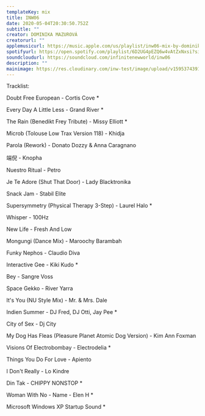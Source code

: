 ```yaml
---
templateKey: mix
title: INW06
date: 2020-05-04T20:30:50.752Z
subtitle: ""
creator: DOMINIKA MAZUROVÁ
creatorurl: ""
applemusicurl: https://music.apple.com/us/playlist/inw06-mix-by-dominika-mazurov%C3%A1/pl.u-8d3jFoP9xXE
spotifyurl: https://open.spotify.com/playlist/6D2UG4pEZQ6w4vAtZxNxsi?si=u8JAuTD4Rmq9_kMNuuxNcQ
soundcloudurl: https://soundcloud.com/infinitenewworld/inw06
description: ""
mainimage: https://res.cloudinary.com/inw-test/image/upload/v1595374391/inw-test-site/5f177b3707e0135224d84bb5.png
---
```

Tracklist:

Doubt Free European - Cortis Cove *

Every Day A Little Less - Grand River *

The Rain (Benedikt Frey Tribute) - Missy Elliott *

Microb (Tolouse Low Trax Version 118) - Khidja

Parola (Rework) - Donato Dozzy & Anna Caragnano

端倪 - Knopha

Nuestro Ritual - Petro

Je Te Adore (Shut That Door) - Lady Blacktronika

Snack Jam - Stabil Elite

Supersymmetry (Physical Therapy 3-Step) - Laurel Halo *

Whisper - 100Hz

New Life - Fresh And Low

Mongungi (Dance Mix) - Maroochy Barambah

Funky Nephos - Claudio Diva

Interactive Gee - Kiki Kudo *

Bey - Sangre Voss

Space Gekko - River Yarra

It's You (NU Style Mix) - Mr. & Mrs. Dale

Indien Summer - DJ Fred, DJ Otti, Jay Pee *

City of Sex - Dj City

My Dog Has Fleas (Pleasure Planet Atomic Dog Version) - Kim Ann Foxman

Visions Of Electrobombay - Electrodelia *

Things You Do For Love - Apiento

I Don't Really - Lo Kindre

Din Tak - CHIPPY NONSTOP *

Woman With No - Name - Elen H *

Microsoft Windows XP Startup Sound *
